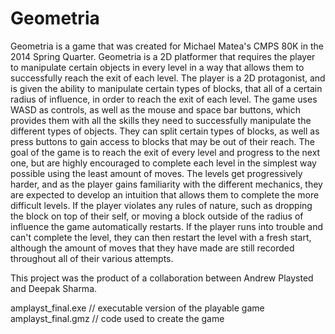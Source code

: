 # Geometria

Geometria is a game that was created for Michael Matea's CMPS 80K
in the 2014 Spring Quarter.
Geometria is a 2D platformer that requires the player to manipulate
certain objects in every level in a way that allows them to successfully
reach the exit of each level. The player is a 2D protagonist, and is given
the ability to manipulate certain types of blocks, that all of a certain
radius of influence, in order to reach the exit of each level. The game uses
WASD as controls, as well as the mouse and space bar buttons, which provides
them with all the skills they need to successfully manipulate the different
types of objects. They can split certain types of blocks, as well as press
buttons to gain access to blocks that may be out of their reach. The goal
of the game is to reach the exit of every level and progress to the next
one, but are highly encouraged to complete each level in the simplest way
possible using the least amount of moves. The levels get progressively harder,
and as the player gains familiarity with the different mechanics,
they are expected to develop an intuition that allows them to complete the more difficult levels.
If the player violates any rules of nature, such as dropping the block on top of their self,
or moving a block outside of the radius of influence the game automatically restarts. 
If the player runs into trouble and can't complete the level, they can then restart 
the level with a fresh start, although the amount of moves that they have made are still
recorded throughout all of their various attempts. 

This project was the product of a collaboration between
Andrew Playsted and Deepak Sharma.

amplayst_final.exe // executable version of the playable game
amplayst_final.gmz // code used to create the game


